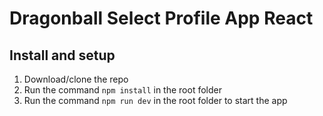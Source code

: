 # Dragonball Select Profile App React

## Install and setup

1. Download/clone the repo
2. Run the command `npm install` in the root folder
3. Run the command `npm run dev` in the root folder to start the app
